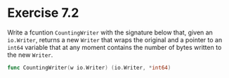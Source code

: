 # Exercise 7.2

Write a fcuntion `CountingWriter` with the signature below that, given an `io.Writer`, returns a new `Writer` that wraps the original and a pointer to an `int64` variable that at any moment contains the number of bytes written to the new `Writer`.

```go
func CountingWriter(w io.Writer) (io.Writer, *int64)
```